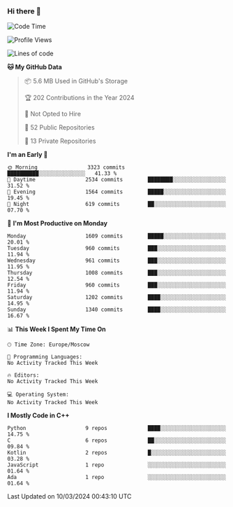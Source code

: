 ### Hi there 👋

<!--
**SemenMartynov/SemenMartynov** is a ✨ _special_ ✨ repository because its `README.md` (this file) appears on your GitHub profile.

Here are some ideas to get you started:

- 🔭 I’m currently working on ...
- 🌱 I’m currently learning ...
- 👯 I’m looking to collaborate on ...
- 🤔 I’m looking for help with ...
- 💬 Ask me about ...
- 📫 How to reach me: ...
- 😄 Pronouns: ...
- ⚡ Fun fact: ...
-->

<!--START_SECTION:waka-->
![Code Time](http://img.shields.io/badge/Code%20Time-0%20secs-blue)

![Profile Views](http://img.shields.io/badge/Profile%20Views-0-blue)

![Lines of code](https://img.shields.io/badge/From%20Hello%20World%20I%27ve%20Written-6.8%20million%20lines%20of%20code-blue)

**🐱 My GitHub Data** 

> 📦 5.6 MB Used in GitHub's Storage 
 > 
> 🏆 202 Contributions in the Year 2024
 > 
> 🚫 Not Opted to Hire
 > 
> 📜 52 Public Repositories 
 > 
> 🔑 13 Private Repositories 
 > 
**I'm an Early 🐤** 

```text
🌞 Morning                3323 commits        ██████████░░░░░░░░░░░░░░░   41.33 % 
🌆 Daytime                2534 commits        ████████░░░░░░░░░░░░░░░░░   31.52 % 
🌃 Evening                1564 commits        █████░░░░░░░░░░░░░░░░░░░░   19.45 % 
🌙 Night                  619 commits         ██░░░░░░░░░░░░░░░░░░░░░░░   07.70 % 
```
📅 **I'm Most Productive on Monday** 

```text
Monday                   1609 commits        █████░░░░░░░░░░░░░░░░░░░░   20.01 % 
Tuesday                  960 commits         ███░░░░░░░░░░░░░░░░░░░░░░   11.94 % 
Wednesday                961 commits         ███░░░░░░░░░░░░░░░░░░░░░░   11.95 % 
Thursday                 1008 commits        ███░░░░░░░░░░░░░░░░░░░░░░   12.54 % 
Friday                   960 commits         ███░░░░░░░░░░░░░░░░░░░░░░   11.94 % 
Saturday                 1202 commits        ████░░░░░░░░░░░░░░░░░░░░░   14.95 % 
Sunday                   1340 commits        ████░░░░░░░░░░░░░░░░░░░░░   16.67 % 
```


📊 **This Week I Spent My Time On** 

```text
🕑︎ Time Zone: Europe/Moscow

💬 Programming Languages: 
No Activity Tracked This Week

🔥 Editors: 
No Activity Tracked This Week

💻 Operating System: 
No Activity Tracked This Week
```

**I Mostly Code in C++** 

```text
Python                   9 repos             ████░░░░░░░░░░░░░░░░░░░░░   14.75 % 
C                        6 repos             ██░░░░░░░░░░░░░░░░░░░░░░░   09.84 % 
Kotlin                   2 repos             █░░░░░░░░░░░░░░░░░░░░░░░░   03.28 % 
JavaScript               1 repo              ░░░░░░░░░░░░░░░░░░░░░░░░░   01.64 % 
Ada                      1 repo              ░░░░░░░░░░░░░░░░░░░░░░░░░   01.64 % 
```




 Last Updated on 10/03/2024 00:43:10 UTC
<!--END_SECTION:waka-->